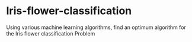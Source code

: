 # Iris-flower-classification
Using various machine learning algorithms, find an optimum algorithm for the Iris flower classification Problem 
